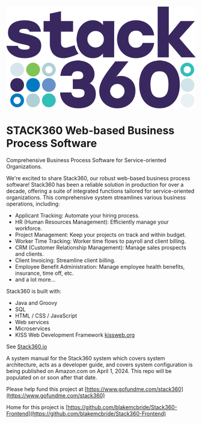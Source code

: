 ![](stack360-dots3-24.png)

# STACK360 Web-based Business Process Software

Comprehensive Business Process Software for Service-oriented Organizations.

We're excited to share Stack360, our robust web-based business process software! Stack360 has been a reliable solution in production for over a decade, offering a suite of integrated functions tailored for service-oriented organizations. This comprehensive system streamlines various business operations, including:

* Applicant Tracking: Automate your hiring process.
* HR (Human Resources Management): Efficiently manage your workforce.
* Project Management: Keep your projects on track and within budget.
* Worker Time Tracking: Worker time flows to payroll and client billing.
* CRM (Customer Relationship Management): Manage sales prospects and clients.
* Client Invoicing: Streamline client billing.
* Employee Benefit Administration: Manage employee health benefits, insurance, time off, etc.
* and a lot more...

Stack360 is built with:

* Java and Groovy
* SQL
* HTML / CSS / JavaScript
* Web services
* Microservices
* KISS Web Development Framework [kissweb.org](https://kissweb.org)

See [Stack360.io](https://stack360.io)

A system manual for the Stack360 system which covers system architecture, acts as a developer guide,
and covers system configuration is being published on Amazon.com on April 1, 2024.
This repo will be populated on or soon after that date.

Please help fund this project at
[https://www.gofundme.com/stack360](https://www.gofundme.com/stack360)

Home for this project is [https://github.com/blakemcbride/Stack360-Frontend](https://github.com/blakemcbride/Stack360-Frontend)

